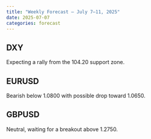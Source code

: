 ```yaml
---
title: "Weekly Forecast – July 7–11, 2025"
date: 2025-07-07
categories: forecast
---
```


## DXY
Expecting a rally from the 104.20 support zone.

## EURUSD
Bearish below 1.0800 with possible drop toward 1.0650.

## GBPUSD
Neutral, waiting for a breakout above 1.2750.
